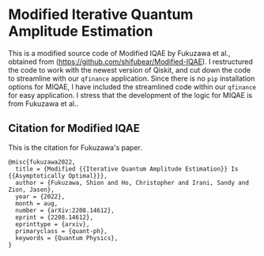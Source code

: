 # Modified Iterative Quantum Amplitude Estimation

This is a modified source code of Modified IQAE by Fukuzawa et al., obtained from (https://github.com/shifubear/Modified-IQAE). I restructured the code to work with the newest version of Qiskit, and cut down the code to streamline with our `qfinance` application. Since there is no `pip` installation options for MIQAE, I have included the streamlined code within our `qfinance` for easy application. I stress that the development of the logic for MIQAE is from Fukuzawa et al..

## Citation for Modified IQAE
This is the citation for Fukuzawa's paper.
```
@misc{fukuzawa2022,
  title = {Modified {{Iterative Quantum Amplitude Estimation}} Is {{Asymptotically Optimal}}},
  author = {Fukuzawa, Shion and Ho, Christopher and Irani, Sandy and Zion, Jasen},
  year = {2022},
  month = aug,
  number = {arXiv:2208.14612},
  eprint = {2208.14612},
  eprinttype = {arxiv},
  primaryclass = {quant-ph},
  keywords = {Quantum Physics},
}

```
